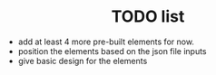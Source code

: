 <h1 align="center">TODO list </h1>
 
* add at least 4 more pre-built elements for now.
* position the elements based on the json file inputs
* give basic design for the elements